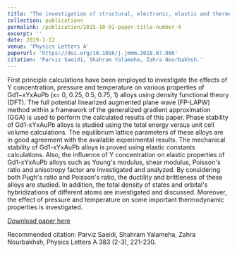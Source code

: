 ```yaml
---
title: "The investigation of structural, electronic, elastic and thermodynamic properties of Gd<sub>1-x</sub>Y<x>AuPb alloys: A first principle study"
collection: publications
permalink: /publication/2015-10-01-paper-title-number-4
excerpt: ''
date: 2019-1-12
venue: 'Physics Letters A'
paperurl: 'https://doi.org/10.1016/j.jmmm.2018.07.086'
citation: 'Parviz Saeidi, Shahram Yalameha, Zahra Nourbakhsh.'
---
```

First principle calculations have been employed to investigate the effects of Y concentration, pressure and temperature on various properties of Gd1−xYxAuPb (x= 0, 0.25, 0.5, 0.75, 1) alloys using density functional theory (DFT). The full potential linearized augmented plane wave (FP-LAPW) method within a framework of the generalized gradient approximation (GGA) is used to perform the calculated results of this paper. Phase stability of Gd1-xYxAuPb alloys is studied using the total energy versus unit cell volume calculations. The equilibrium lattice parameters of these alloys are in good agreement with the available experimental results. The mechanical stability of Gd1-xYxAuPb alloys is proved using elastic constants calculations. Also, the influence of Y concentration on elastic properties of Gd1-xYxAuPb alloys such as Young's modulus, shear modulus, Poisson's ratio and anisotropy factor are investigated and analyzed. By considering both Pugh's ratio and Poisson's ratio, the ductility and brittleness of these alloys are studied. In addition, the total density of states and orbital's hybridizations of different atoms are investigated and discussed. Moreover, the effect of pressure and temperature on some important thermodynamic properties is investigated.

[Download paper here](https://doi.org/10.1016/j.jmmm.2018.07.086)

Recommended citation: Parviz Saeidi, Shahram Yalameha, Zahra Nourbakhsh, Physics Letters A 383 (2-3), 221-230.
